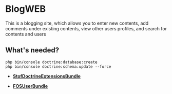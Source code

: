 BlogWEB
========================

This is a blogging site, which allows you to enter new contents, add comments under existing contents, view other users profiles, and search for contents and users

What's needed?
--------------
    
    php bin/console doctrine:database:create
    php bin/console doctrine:schema:update --force

  
  * [**StofDoctrineExtensionsBundle**][1]

  * [**FOSUserBundle**][2]


[1]:  https://symfony.com/doc/master/bundles/StofDoctrineExtensionsBundle/index.html
[2]:  https://symfony.com/doc/master/bundles/FOSUserBundle/index.html
